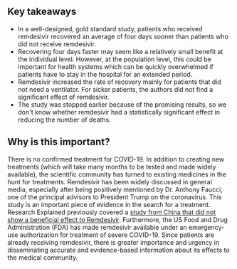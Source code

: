 ## Key takeaways

* In a well-designed, gold standard study, patients who received remdesivir recovered an average of four days sooner than patients who did not receive remdesivir.
* Recovering four days faster may seem like a relatively small benefit at the individual level. However, at the population level, this could be important for health systems which can be quickly overwhelmed if patients have to stay in the hospital for an extended period.
* Remdesivir increased the rate of recovery mainly for patients that did not need a ventilator. For sicker patients, the authors did not find a significant effect of remdesivir.
* The study was stopped earlier because of the promising results, so we don't know whether remdesivir had a statistically significant effect in reducing the number of deaths.

## Why is this important?

There is no confirmed treatment for COVID-19. In addition to creating new treatments (which will take many months to be tested and made widely available), the scientific community has turned to existing medicines in the hunt for treatments. Remdesivir has been widely discussed in general media, especially after being positively mentioned by Dr. Anthony Faucci, one of the principal advisors to President Trump on the coronavirus. This study is an important piece of evidence in the search for a treatment. Research Explained previously covered a [study from China that did not show a beneficial effect to Remdesivir](https://researchexplained.neil.gg/10.1016/s0140-6736(20)31022-9/). Furthermore, the US Food and Drug Administration (FDA) has made remdesivir available under an emergency-use authorization for treatment of severe COVID-19. Since patients are already receiving remdesivir, there is greater importance and urgency in disseminating accurate and evidence-based information about its effects to the medical community.
